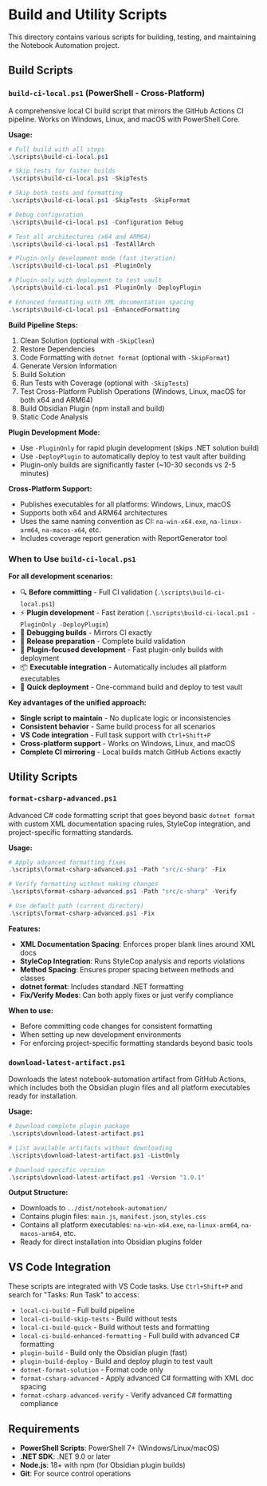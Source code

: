 # Build and Utility Scripts

This directory contains various scripts for building, testing, and maintaining the Notebook Automation project.

## Build Scripts

### `build-ci-local.ps1` (PowerShell - Cross-Platform)

A comprehensive local CI build script that mirrors the GitHub Actions CI pipeline. Works on Windows, Linux, and macOS with PowerShell Core.

**Usage:**

```powershell
# Full build with all steps
.\scripts\build-ci-local.ps1

# Skip tests for faster builds
.\scripts\build-ci-local.ps1 -SkipTests

# Skip both tests and formatting
.\scripts\build-ci-local.ps1 -SkipTests -SkipFormat

# Debug configuration
.\scripts\build-ci-local.ps1 -Configuration Debug

# Test all architectures (x64 and ARM64)
.\scripts\build-ci-local.ps1 -TestAllArch

# Plugin-only development mode (fast iteration)
.\scripts\build-ci-local.ps1 -PluginOnly

# Plugin-only with deployment to test vault
.\scripts\build-ci-local.ps1 -PluginOnly -DeployPlugin

# Enhanced formatting with XML documentation spacing
.\scripts\build-ci-local.ps1 -EnhancedFormatting
```

**Build Pipeline Steps:**

1. Clean Solution (optional with `-SkipClean`)
2. Restore Dependencies
3. Code Formatting with `dotnet format` (optional with `-SkipFormat`)
4. Generate Version Information
5. Build Solution
6. Run Tests with Coverage (optional with `-SkipTests`)
7. Test Cross-Platform Publish Operations (Windows, Linux, macOS for both x64 and ARM64)
8. Build Obsidian Plugin (npm install and build)
9. Static Code Analysis

**Plugin Development Mode:**
- Use `-PluginOnly` for rapid plugin development (skips .NET solution build)
- Use `-DeployPlugin` to automatically deploy to test vault after building
- Plugin-only builds are significantly faster (~10-30 seconds vs 2-5 minutes)

**Cross-Platform Support:**
- Publishes executables for all platforms: Windows, Linux, macOS
- Supports both x64 and ARM64 architectures
- Uses the same naming convention as CI: `na-win-x64.exe`, `na-linux-arm64`, `na-macos-x64`, etc.
- Includes coverage report generation with ReportGenerator tool

### When to Use `build-ci-local.ps1`

**For all development scenarios:**
- 🔍 **Before committing** - Full CI validation (`.\scripts\build-ci-local.ps1`)
- ⚡ **Plugin development** - Fast iteration (`.\scripts\build-ci-local.ps1 -PluginOnly -DeployPlugin`)
- 🐛 **Debugging builds** - Mirrors CI exactly
- 🚀 **Release preparation** - Complete build validation
- 🔧 **Plugin-focused development** - Fast plugin-only builds with deployment
- 📦 **Executable integration** - Automatically includes all platform executables
- 🔄 **Quick deployment** - One-command build and deploy to test vault

**Key advantages of the unified approach:**
- **Single script to maintain** - No duplicate logic or inconsistencies
- **Consistent behavior** - Same build process for all scenarios
- **VS Code integration** - Full task support with `Ctrl+Shift+P`
- **Cross-platform support** - Works on Windows, Linux, and macOS
- **Complete CI mirroring** - Local builds match GitHub Actions exactly

## Utility Scripts

### `format-csharp-advanced.ps1`

Advanced C# code formatting script that goes beyond basic `dotnet format` with custom XML documentation spacing rules, StyleCop integration, and project-specific formatting standards.

**Usage:**

```powershell
# Apply advanced formatting fixes
.\scripts\format-csharp-advanced.ps1 -Path "src/c-sharp" -Fix

# Verify formatting without making changes
.\scripts\format-csharp-advanced.ps1 -Path "src/c-sharp" -Verify

# Use default path (current directory)
.\scripts\format-csharp-advanced.ps1 -Fix
```

**Features:**
- **XML Documentation Spacing**: Enforces proper blank lines around XML docs
- **StyleCop Integration**: Runs StyleCop analysis and reports violations
- **Method Spacing**: Ensures proper spacing between methods and classes
- **dotnet format**: Includes standard .NET formatting
- **Fix/Verify Modes**: Can both apply fixes or just verify compliance

**When to use:**
- Before committing code changes for consistent formatting
- When setting up new development environments
- For enforcing project-specific formatting standards beyond basic tools

### `download-latest-artifact.ps1`

Downloads the latest notebook-automation artifact from GitHub Actions, which includes both the Obsidian plugin files and all platform executables ready for installation.

**Usage:**

```powershell
# Download complete plugin package
.\scripts\download-latest-artifact.ps1

# List available artifacts without downloading
.\scripts\download-latest-artifact.ps1 -ListOnly

# Download specific version
.\scripts\download-latest-artifact.ps1 -Version "1.0.1"
```

**Output Structure:**
- Downloads to `../dist/notebook-automation/`
- Contains plugin files: `main.js`, `manifest.json`, `styles.css`
- Contains all platform executables: `na-win-x64.exe`, `na-linux-arm64`, `na-macos-arm64`, etc.
- Ready for direct installation into Obsidian plugins folder

## VS Code Integration

These scripts are integrated with VS Code tasks. Use `Ctrl+Shift+P` and search for "Tasks: Run Task" to access:

- `local-ci-build` - Full build pipeline
- `local-ci-build-skip-tests` - Build without tests
- `local-ci-build-quick` - Build without tests and formatting
- `local-ci-build-enhanced-formatting` - Full build with advanced C# formatting
- `plugin-build` - Build only the Obsidian plugin (fast)
- `plugin-build-deploy` - Build and deploy plugin to test vault
- `dotnet-format-solution` - Format code only
- `format-csharp-advanced` - Apply advanced C# formatting with XML doc spacing
- `format-csharp-advanced-verify` - Verify advanced C# formatting compliance

## Requirements

- **PowerShell Scripts**: PowerShell 7+ (Windows/Linux/macOS)
- **.NET SDK**: .NET 9.0 or later
- **Node.js**: 18+ with npm (for Obsidian plugin builds)
- **Git**: For source control operations

